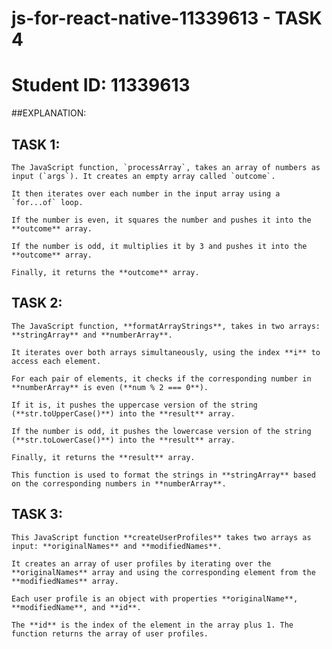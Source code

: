 # js-for-react-native-11339613 - TASK 4

# Student ID: 11339613

##EXPLANATION:

## TASK 1:

    The JavaScript function, `processArray`, takes an array of numbers as input (`args`). It creates an empty array called `outcome`. 
    
    It then iterates over each number in the input array using a `for...of` loop. 
    
    If the number is even, it squares the number and pushes it into the **outcome** array. 
    
    If the number is odd, it multiplies it by 3 and pushes it into the **outcome** array. 
    
    Finally, it returns the **outcome** array.


## TASK 2:

    The JavaScript function, **formatArrayStrings**, takes in two arrays: **stringArray** and **numberArray**. 
    
    It iterates over both arrays simultaneously, using the index **i** to access each element. 
    
    For each pair of elements, it checks if the corresponding number in **numberArray** is even (**num % 2 === 0**). 
    
    If it is, it pushes the uppercase version of the string (**str.toUpperCase()**) into the **result** array. 
    
    If the number is odd, it pushes the lowercase version of the string (**str.toLowerCase()**) into the **result** array. 
    
    Finally, it returns the **result** array. 
    
    This function is used to format the strings in **stringArray** based on the corresponding numbers in **numberArray**.


## TASK 3:

    This JavaScript function **createUserProfiles** takes two arrays as input: **originalNames** and **modifiedNames**. 
    
    It creates an array of user profiles by iterating over the **originalNames** array and using the corresponding element from the **modifiedNames** array. 
    
    Each user profile is an object with properties **originalName**, **modifiedName**, and **id**. 
    
    The **id** is the index of the element in the array plus 1. The function returns the array of user profiles.
